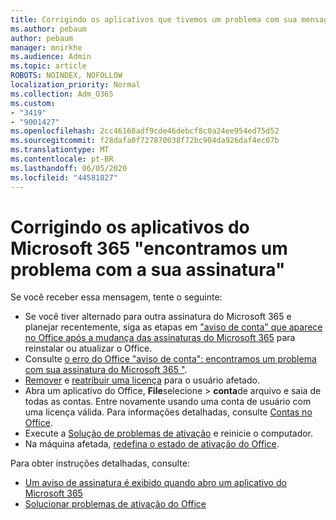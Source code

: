 ```yaml
---
title: Corrigindo os aplicativos que tivemos um problema com sua mensagem de assinatura
ms.author: pebaum
author: pebaum
manager: mnirkhe
ms.audience: Admin
ms.topic: article
ROBOTS: NOINDEX, NOFOLLOW
localization_priority: Normal
ms.collection: Adm_O365
ms.custom:
- "3419"
- "9001427"
ms.openlocfilehash: 2cc46168adf9cde46debcf8c0a24ee954ed75d52
ms.sourcegitcommit: f28dafa0f727870038f72bc904da926daf4ec07b
ms.translationtype: MT
ms.contentlocale: pt-BR
ms.lasthandoff: 06/05/2020
ms.locfileid: "44581827"
---
```

# <a name="fixing-the-microsoft-365-apps-weve-run-into-a-problem-with-your-subscription-message"></a>Corrigindo os aplicativos do Microsoft 365 "encontramos um problema com a sua assinatura"

Se você receber essa mensagem, tente o seguinte:

- Se você tiver alternado para outra assinatura do Microsoft 365 e planejar recentemente, siga as etapas em ["aviso de conta" que aparece no Office após a mudança das assinaturas do Microsoft 365](https://support.office.com/article/account-notice-appears-in-office-after-switching-office-365-plans-857dc33a-1efc-4ce7-ac3f-ef616314e27d) para reinstalar ou atualizar o Office.
- Consulte [o erro do Office "aviso de conta": encontramos um problema com sua assinatura do Microsoft 365 "](https://support.office.com/article/office-error-account-notice-we-ve-run-into-a-problem-with-your-office-365-subscription-17f71ecb-f53c-4f3d-ae18-7230ca1594c1). 
- [Remover](https://docs.microsoft.com/microsoft-365/admin/manage/remove-licenses-from-users) e [reatribuir uma licença](https://docs.microsoft.com/microsoft-365/admin/manage/assign-licenses-to-users) para o usuário afetado.
- Abra um aplicativo do Office, **File**selecione  >  **conta**de arquivo e saia de todas as contas. Entre novamente usando uma conta de usuário com uma licença válida. Para informações detalhadas, consulte [Contas no Office](https://support.office.com/article/628ea040-f265-49de-b986-be09c3ebf8a9).
- Execute a [Solução de problemas de ativação](https://aka.ms/SARA-OfficeActivation-Alchemy) e reinicie o computador.
- Na máquina afetada, [redefina o estado de ativação do Office](https://docs.microsoft.com/office365/troubleshoot/activation/reset-office-365-proplus-activation-state).

Para obter instruções detalhadas, consulte: 
- [Um aviso de assinatura é exibido quando abro um aplicativo do Microsoft 365](https://support.office.com/article/4cabe32c-f594-4c0e-9191-3d3ade10cceb)
- [Solucionar problemas de ativação do Office](https://support.office.com/article/0d23d3c0-c19c-4b2f-9845-5344fedc4380)
